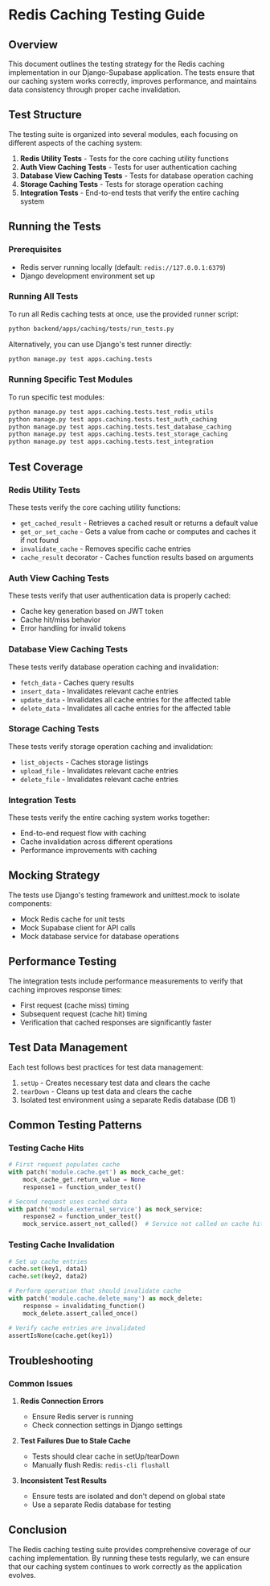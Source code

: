 # Redis Caching Testing Guide

## Overview

This document outlines the testing strategy for the Redis caching implementation in our Django-Supabase application. The tests ensure that our caching system works correctly, improves performance, and maintains data consistency through proper cache invalidation.

## Test Structure

The testing suite is organized into several modules, each focusing on different aspects of the caching system:

1. **Redis Utility Tests** - Tests for the core caching utility functions
2. **Auth View Caching Tests** - Tests for user authentication caching
3. **Database View Caching Tests** - Tests for database operation caching
4. **Storage Caching Tests** - Tests for storage operation caching
5. **Integration Tests** - End-to-end tests that verify the entire caching system

## Running the Tests

### Prerequisites

- Redis server running locally (default: `redis://127.0.0.1:6379`)
- Django development environment set up

### Running All Tests

To run all Redis caching tests at once, use the provided runner script:

```bash
python backend/apps/caching/tests/run_tests.py
```

Alternatively, you can use Django's test runner directly:

```bash
python manage.py test apps.caching.tests
```

### Running Specific Test Modules

To run specific test modules:

```bash
python manage.py test apps.caching.tests.test_redis_utils
python manage.py test apps.caching.tests.test_auth_caching
python manage.py test apps.caching.tests.test_database_caching
python manage.py test apps.caching.tests.test_storage_caching
python manage.py test apps.caching.tests.test_integration
```

## Test Coverage

### Redis Utility Tests

These tests verify the core caching utility functions:

- `get_cached_result` - Retrieves a cached result or returns a default value
- `get_or_set_cache` - Gets a value from cache or computes and caches it if not found
- `invalidate_cache` - Removes specific cache entries
- `cache_result` decorator - Caches function results based on arguments

### Auth View Caching Tests

These tests verify that user authentication data is properly cached:

- Cache key generation based on JWT token
- Cache hit/miss behavior
- Error handling for invalid tokens

### Database View Caching Tests

These tests verify database operation caching and invalidation:

- `fetch_data` - Caches query results
- `insert_data` - Invalidates relevant cache entries
- `update_data` - Invalidates all cache entries for the affected table
- `delete_data` - Invalidates all cache entries for the affected table

### Storage Caching Tests

These tests verify storage operation caching and invalidation:

- `list_objects` - Caches storage listings
- `upload_file` - Invalidates relevant cache entries
- `delete_file` - Invalidates relevant cache entries

### Integration Tests

These tests verify the entire caching system works together:

- End-to-end request flow with caching
- Cache invalidation across different operations
- Performance improvements with caching

## Mocking Strategy

The tests use Django's testing framework and unittest.mock to isolate components:

- Mock Redis cache for unit tests
- Mock Supabase client for API calls
- Mock database service for database operations

## Performance Testing

The integration tests include performance measurements to verify that caching improves response times:

- First request (cache miss) timing
- Subsequent request (cache hit) timing
- Verification that cached responses are significantly faster

## Test Data Management

Each test follows best practices for test data management:

1. `setUp` - Creates necessary test data and clears the cache
2. `tearDown` - Cleans up test data and clears the cache
3. Isolated test environment using a separate Redis database (DB 1)

## Common Testing Patterns

### Testing Cache Hits

```python
# First request populates cache
with patch('module.cache.get') as mock_cache_get:
    mock_cache_get.return_value = None
    response1 = function_under_test()

# Second request uses cached data
with patch('module.external_service') as mock_service:
    response2 = function_under_test()
    mock_service.assert_not_called()  # Service not called on cache hit
```

### Testing Cache Invalidation

```python
# Set up cache entries
cache.set(key1, data1)
cache.set(key2, data2)

# Perform operation that should invalidate cache
with patch('module.cache.delete_many') as mock_delete:
    response = invalidating_function()
    mock_delete.assert_called_once()

# Verify cache entries are invalidated
assertIsNone(cache.get(key1))
```

## Troubleshooting

### Common Issues

1. **Redis Connection Errors**
   - Ensure Redis server is running
   - Check connection settings in Django settings

2. **Test Failures Due to Stale Cache**
   - Tests should clear cache in setUp/tearDown
   - Manually flush Redis: `redis-cli flushall`

3. **Inconsistent Test Results**
   - Ensure tests are isolated and don't depend on global state
   - Use a separate Redis database for testing

## Conclusion

The Redis caching testing suite provides comprehensive coverage of our caching implementation. By running these tests regularly, we can ensure that our caching system continues to work correctly as the application evolves.
